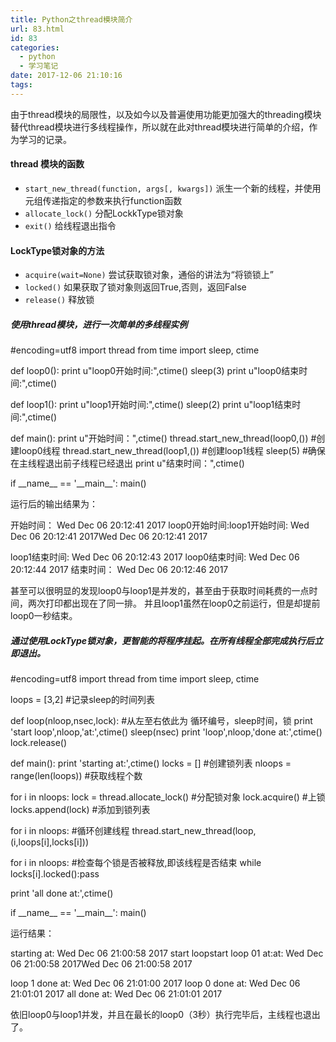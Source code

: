 ```yaml
---
title: Python之thread模块简介
url: 83.html
id: 83
categories:
  - python
  - 学习笔记
date: 2017-12-06 21:10:16
tags:
---
```


由于thread模块的局限性，以及如今以及普遍使用功能更加强大的threading模块替代thread模块进行多线程操作，所以就在此对thread模块进行简单的介绍，作为学习的记录。

#### thread 模块的函数

*   `start_new_thread(function, args[, kwargs])` 派生一个新的线程，并使用元组传递指定的参数来执行function函数
*   `allocate_lock()` 分配LockkType锁对象
*   `exit()` 给线程退出指令

#### LockType锁对象的方法

*   `acquire(wait=None)` 尝试获取锁对象，通俗的讲法为“将锁锁上”
*   `locked()` 如果获取了锁对象则返回True,否则，返回False
*   `release()` 释放锁

##### 使用thread模块，进行一次简单的多线程实例

#encoding=utf8
import thread
from time import sleep, ctime

def loop0():
 print u"loop0开始时间:",ctime()
 sleep(3)
 print u"loop0结束时间:",ctime()

def loop1():
 print u"loop1开始时间:",ctime()
 sleep(2)
 print u"loop1结束时间:",ctime()

def main():
 print u"开始时间：",ctime()
 thread.start\_new\_thread(loop0,()) #创建loop0线程
 thread.start\_new\_thread(loop1,()) #创建loop1线程
 sleep(5)                          #确保在主线程退出前子线程已经退出
 print u"结束时间：",ctime()

if \_\_name\_\_ == '\_\_main\_\_':
 main()

运行后的输出结果为：

开始时间： Wed Dec 06 20:12:41 2017
loop0开始时间:loop1开始时间: Wed Dec 06 20:12:41 2017Wed Dec 06 20:12:41 2017

loop1结束时间: Wed Dec 06 20:12:43 2017
loop0结束时间: Wed Dec 06 20:12:44 2017
结束时间： Wed Dec 06 20:12:46 2017

甚至可以很明显的发现loop0与loop1是并发的，甚至由于获取时间耗费的一点时间，两次打印都出现在了同一排。 并且loop1虽然在loop0之前运行，但是却提前loop0一秒结束。  

##### 通过使用LockType锁对象，更智能的将程序挂起。在所有线程全部完成执行后立即退出。

#encoding=utf8
import thread
from time import sleep, ctime

loops = \[3,2\]                          #记录sleep的时间列表

def loop(nloop,nsec,lock):             #从左至右依此为 循环编号，sleep时间，锁
 print 'start loop',nloop,'at:',ctime()
 sleep(nsec)
 print 'loop',nloop,'done at:',ctime()
 lock.release()

def main():
 print 'starting at:',ctime()
 locks = \[\] #创建锁列表
 nloops = range(len(loops))            #获取线程个数

for i in nloops:
 lock = thread.allocate_lock()         #分配锁对象
 lock.acquire()                        #上锁
 locks.append(lock) #添加到锁列表

for i in nloops:                       #循环创建线程
 thread.start\_new\_thread(loop,(i,loops\[i\],locks\[i\]))

for i in nloops:                       #检查每个锁是否被释放,即该线程是否结束
 while locks\[i\].locked():pass

print 'all done at:',ctime()

if \_\_name\_\_ == '\_\_main\_\_':
 main()

运行结果：

starting at: Wed Dec 06 21:00:58 2017
start loopstart loop 01 at:at: Wed Dec 06 21:00:58 2017Wed Dec 06 21:00:58 2017

loop 1 done at: Wed Dec 06 21:01:00 2017
loop 0 done at: Wed Dec 06 21:01:01 2017
all done at: Wed Dec 06 21:01:01 2017

依旧loop0与loop1并发，并且在最长的loop0（3秒）执行完毕后，主线程也退出了。